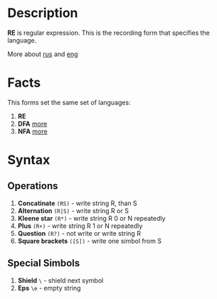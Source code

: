 # Description

**RE** is regular expression.
This is the recording form that specifies the language.

More about [rus](https://ru.wikipedia.org/wiki/%D0%A0%D0%B5%D0%B3%D1%83%D0%BB%D1%8F%D1%80%D0%BD%D1%8B%D0%B5_%D0%B2%D1%8B%D1%80%D0%B0%D0%B6%D0%B5%D0%BD%D0%B8%D1%8F) and [eng](https://en.wikipedia.org/wiki/Regular_expression)

# Facts

This forms set the same set of languages:

1) **RE**
2) **DFA** [more](https://ru.wikipedia.org/wiki/%D0%94%D0%B5%D1%82%D0%B5%D1%80%D0%BC%D0%B8%D0%BD%D0%B8%D1%80%D0%BE%D0%B2%D0%B0%D0%BD%D0%BD%D1%8B%D0%B9_%D0%BA%D0%BE%D0%BD%D0%B5%D1%87%D0%BD%D1%8B%D0%B9_%D0%B0%D0%B2%D1%82%D0%BE%D0%BC%D0%B0%D1%82)
3) **NFA** [more](https://ru.wikipedia.org/wiki/%D0%9D%D0%B5%D0%B4%D0%B5%D1%82%D0%B5%D1%80%D0%BC%D0%B8%D0%BD%D0%B8%D1%80%D0%BE%D0%B2%D0%B0%D0%BD%D0%BD%D1%8B%D0%B9_%D0%BA%D0%BE%D0%BD%D0%B5%D1%87%D0%BD%D1%8B%D0%B9_%D0%B0%D0%B2%D1%82%D0%BE%D0%BC%D0%B0%D1%82)

# Syntax

## Operations

1) **Concatinate**      `(RS)`  - write string R, than S
2) **Alternation**      `(R|S)` - write string R or S
3) **Kleene star**      `(R*)`  - write string R 0 or N repeatedly
4) **Plus**             `(R+)`  - write string R 1 or N repeatedly
5) **Question**         `(R?)`  - not write or write string R
6) **Square brackets**  `([S])` - write one simbol from S 

## Special Simbols

1) **Shield** `\` - shield next symbol
2) **Eps**    `\e` - empty string
